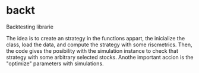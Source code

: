 # backt
Backtesting librarie

The idea is to create an strategy in the functions appart, the inicialize the class, load the data, and compute the strategy with some riscmetrics.
Then, the code gives the posibility with the simulation instance to check that strategy with some arbitrary selected stocks. Anothe important accion is the "optimize" parameters with simulations. 

